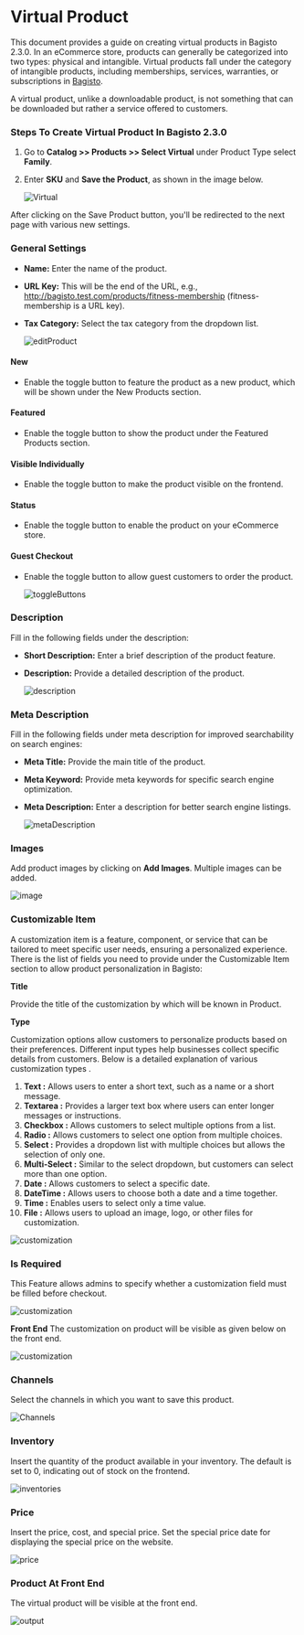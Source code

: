 # Virtual Product

This document provides a guide on creating virtual products in Bagisto 2.3.0. In an eCommerce store, products can generally be categorized into two types: physical and intangible. Virtual products fall under the category of intangible products, including memberships, services, warranties, or subscriptions in [Bagisto](https://bagisto.com/en/).

A virtual product, unlike a downloadable product, is not something that can be downloaded but rather a service offered to customers.

### Steps To Create Virtual Product In Bagisto 2.3.0

1. Go to **Catalog >> Products >> Select Virtual** under Product Type select **Family**.
2. Enter **SKU** and **Save the Product**, as shown in the image below.

    ![Virtual](../../assets/2.3.0/images/virtual-product/virtual.png)

After clicking on the Save Product button, you'll be redirected to the next page with various new settings.

### General Settings

- **Name:** Enter the name of the product.
- **URL Key:** This will be the end of the URL, 
    e.g., http://bagisto.test.com/products/fitness-membership (fitness-membership is a URL key).
- **Tax Category:** Select the tax category from the dropdown list.

    ![editProduct](../../assets/2.3.0/images/virtual-product/editProduct.png)

#### New

- Enable the toggle button to feature the product as a new product, which will be shown under the New Products section.

#### Featured

- Enable the toggle button to show the product under the Featured Products section.

#### Visible Individually

- Enable the toggle button to make the product visible on the frontend.

#### Status

- Enable the toggle button to enable the product on your eCommerce store.

#### Guest Checkout

- Enable the toggle button to allow guest customers to order the product.

    ![toggleButtons](../../assets/2.3.0/images/virtual-product/toggleButtons.png)

### Description

Fill in the following fields under the description:

- **Short Description:** Enter a brief description of the product feature.
- **Description:** Provide a detailed description of the product.

    ![description](../../assets/2.3.0/images/virtual-product/description.png)

### Meta Description

Fill in the following fields under meta description for improved searchability on search engines:

- **Meta Title:** Provide the main title of the product.
- **Meta Keyword:** Provide meta keywords for specific search engine optimization.
- **Meta Description:** Enter a description for better search engine listings.

    ![metaDescription](../../assets/2.3.0/images/virtual-product/metaDescription.png)

### Images

Add product images by clicking on **Add Images**. Multiple images can be added.

 ![image](../../assets/2.3.0/images/virtual-product/image.png)

### Customizable Item
A customization item is a feature, component, or service that can be tailored to meet specific user needs, ensuring a personalized experience. There is the list of fields you need to provide under the Customizable Item section to allow product personalization in Bagisto:

**Title**

Provide the title of the customization by which will be known in Product.

**Type**

Customization options allow customers to personalize products based on their preferences. Different input types help businesses collect specific details from customers. Below is a detailed explanation of various customization types .

1. **Text :** Allows users to enter a short text, such as a name or a short message.
2. **Textarea :** Provides a larger text box where users can enter longer messages or   instructions.
3. **Checkbox :** Allows customers to select multiple options from a list.
4. **Radio :** Allows customers to select one option from multiple choices.
5. **Select :** Provides a dropdown list with multiple choices but allows the selection of only one.
6. **Multi-Select :** Similar to the select dropdown, but customers can select more than one option.
7. **Date :** Allows customers to select a specific date.
8. **DateTime :** Allows users to choose both a date and a time together. 
9. **Time :** Enables users to select only a time value.
10. **File :** Allows users to upload an image, logo, or other files for customization.

![customization](../../assets/2.3.0/images/simple-product/customization.png)

### Is Required
This Feature allows admins to specify whether a customization field must be filled before checkout.

![customization](../../assets/2.3.0/images/simple-product/is-required.png)

**Front End**
The customization on product will be visible as given below on the front end.

![customization](../../assets/2.3.0/images/virtual-product/virtual-custom.png)

### Channels

Select the channels in which you want to save this product.

![Channels](../../assets/2.3.0/images/simple-product/channels.png)

### Inventory

Insert the quantity of the product available in your inventory. The default is set to 0, indicating out of stock on the frontend.

![inventories](../../assets/2.3.0/images/virtual-product/inventories.png)

### Price

Insert the price, cost, and special price. Set the special price date for displaying the special price on the website.

![price](../../assets/2.3.0/images/virtual-product/price.png)

### Product At Front End

The virtual product will be visible at the front end.

![output](../../assets/2.3.0/images/virtual-product/output.png)

